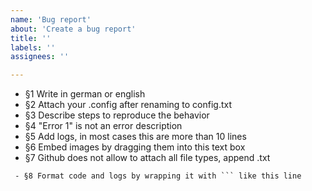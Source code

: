 ```yaml
---
name: 'Bug report'
about: 'Create a bug report'
title: ''
labels: ''
assignees: ''

---
```


 - §1 Write in german or english
 - §2 Attach your .config after renaming to config.txt
 - §3 Describe steps to reproduce the behavior
 - §4 "Error 1" is not an error description
 - §5 Add logs, in most cases this are more than 10 lines
 - §6 Embed images by dragging them into this text box
 - §7 Github does not allow to attach all file types, append .txt
```
 - §8 Format code and logs by wrapping it with ``` like this line
```


